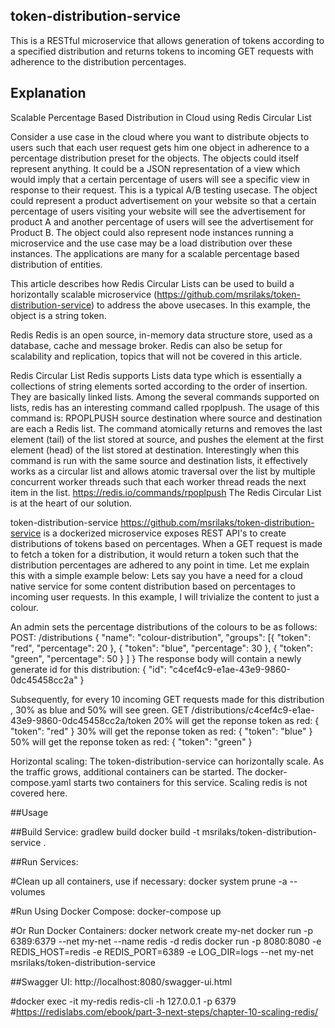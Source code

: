 ## token-distribution-service
This is a RESTful microservice that allows generation of tokens according to a
specified distribution and returns tokens to incoming GET requests with adherence to the distribution percentages.

## Explanation
Scalable Percentage Based Distribution in Cloud using Redis Circular List

Consider a use case in the cloud where you want to distribute objects to
users such that each user request gets him one object in adherence to a
percentage distribution preset for the objects.
The objects could itself represent anything. It could be a JSON representation
of a view which would imply that a certain percentage of users will see a
specific view in response to their request. This is a typical A/B testing
usecase.
The object could represent a product advertisement on your website so
that a certain percentage of users visiting your website will see the advertisement
for product A and another percentage of users will see the advertisement for
Product B.
The object could also represent node instances running a microservice and the
use case may be a load distribution over these instances.
The applications are many for a scalable percentage based distribution of
entities.

This article describes how Redis Circular Lists can be used to build a
horizontally scalable microservice (https://github.com/msrilaks/token-distribution-service) to address the
above usecases. In this example, the object is a string token.

Redis
Redis is an open source, in-memory data structure store, used as a database, cache and message broker.
Redis can also be setup for scalability and replication, topics that will not be
covered in this article.

Redis Circular List
Redis supports Lists data type which is essentially a collections of string
elements sorted according to the order of insertion. They are basically linked
lists.
Among the several commands supported on lists, redis has an interesting command
called rpoplpush. The usage of this command is:
RPOPLPUSH source destination
where source and destination are each a Redis list.
The command atomically returns and removes the last element (tail) of the list
stored at source, and pushes the element at the first element (head) of the list
 stored at destination.
Interestingly when this command is run with the same source and destination
lists, it effectively works as a circular list and allows atomic traversal over
the list by multiple concurrent worker threads such that each worker thread
reads the next item in the list.
https://redis.io/commands/rpoplpush
The Redis Circular List is at the heart of our solution.

token-distribution-service
https://github.com/msrilaks/token-distribution-service is a dockerized
microservice exposes REST API's to create distributions of tokens based on
percentages. When a GET request is made to fetch a token for a distribution, it
would return a token such that the distribution percentages are adhered to any
point in time.
Let me explain this with a simple example below:
Lets say you have a need for a cloud native service for
some content distribution based on percentages to incoming user requests. In
this example, I will trivialize the content to just a colour.

An admin sets the percentage distributions of the colours
to be as follows:
POST: /distributions
{
	"name": "colour-distribution",
	"groups": [{
			"token": "red",
			"percentage": 20
		},
		{
			"token": "blue",
			"percentage": 30
		},
		{
			"token": "green",
			"percentage": 50
		}
	]
}
The response body will contain a newly generate id for this distribution:
{
    "id": "c4cef4c9-e1ae-43e9-9860-0dc45458cc2a"
}

Subsequently, for every 10 incoming GET requests made for this
distribution , 30% as blue and 50% will see green.
GET /distributions/c4cef4c9-e1ae-43e9-9860-0dc45458cc2a/token
20% will get the reponse token as red:
{
    "token": "red"
}
30% will get the reponse token as red:
{
    "token": "blue"
}
50% will get the reponse token as red:
{
    "token": "green"
}

Horizontal scaling:
The token-distribution-service can horizontally scale. As the traffic grows,
additional containers can be started. The docker-compose.yaml starts two
containers for this service. Scaling redis is not covered here.

##Usage

##Build Service:
gradlew build
docker build -t msrilaks/token-distribution-service .

##Run Services:

#Clean up all containers, use if necessary:
docker system prune -a --volumes

#Run Using Docker Compose:
docker-compose up

#Or Run Docker Containers:
docker network create my-net
docker run -p 6389:6379 --net my-net --name redis -d redis
docker run -p 8080:8080 -e REDIS_HOST=redis -e REDIS_PORT=6389 -e LOG_DIR=logs --net my-net msrilaks/token-distribution-service

##Swagger UI:
http://localhost:8080/swagger-ui.html

#docker exec -it my-redis redis-cli -h 127.0.0.1 -p 6379
#https://redislabs.com/ebook/part-3-next-steps/chapter-10-scaling-redis/